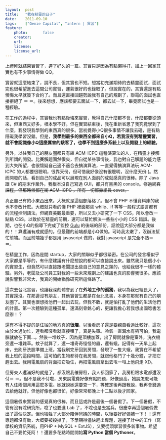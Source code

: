 ```yaml
---
layout:  post
title:   "我在精靈的日子"
date:    2011-09-10
tags:    ["Genie Capital", "intern | 實習"]
feature:
    photo:       false
    creator:     
    url:         
    license:     
    license_url: 
---
```


上禮拜就結束實習了，遲了好久的一篇。其實只是因為有點懶得打，加上一回家其實也有不少事情得做 QQ。

實習就這麼結束了，說不長，但其實也不短。想當初充滿期待的去精靈面試，面試完也很希望進去這間公司實習，運氣很好的也錄取了。但說實在的，其實還是有點懊悔太早就簽下合約了。而且還直接回趨勢說我有自己的規劃了，聯電的面試也直接拒絕了 ＝ ＝。後來想想，應該都要去面試一下，都去試一下，畢竟面試也是一種經驗。

在工作的過程中，其實我也有點後悔來實習，覺得自己什麼都不會，什麼都要從頭來，但東西又好多，根本學不好。但在實習結束後，我在重新省思了我究竟學到了什麼，我發現我學到的東西真的很多。當初覺得小Q很多事情不讓我去碰，是有點阻礙我學習沒錯。但是，**我學到最多的東西全都來自小Q，若我沒有到精靈實習，就不會認識像小Q這麼厲害的駭客了，也學不到這麼多系統上以及開發上的經驗。**

另外，以往我自己的朋友圈都只有練 ACM-ICPC 這種演算法的人，在精靈才接觸到所謂的開發。比賽解題固然很爽，但自從某些事情後，我也對自己解題的能力感到大失所望，也很懷疑自己適不適合去搞演算法，一直覺得搞演算法玩 ACM-ICPC 的人都要很聰明，很靠天份，但可惜我好像沒有很聰明，沒什麼天份:(。然而開發的話，看到自己的成品可以展現在別人面前的成就感真的很棒。除了 Java 跟 C# 的期末作業外，我根本沒自己寫過 GUI，都只有黑黑的 console。~~修過網頁課程，但那時候都在衝 ACM-ICPC ，所有一切都靠組員 cover。~~

真正自己有的小東西出來，大概就是這個部落格了。但不會 PHP 不懂資料庫的我也不會改什麼。大概就只看的懂 PHP 裡面那些 while、if 等等一般程式語言都有的流程控制語法。但網頁美觀最重要，所以又去小研究了一下 CSS，所以會改一點點 CSS。以致於在精靈的前期，還可以幫忙解決一些些小小的 CSS 錯誤。後期，也在小Q的指導下完成了監控 [Gulu](http://gulu.com/) 的後端的部份，話說這大部分都是我做的！！算還滿有成就感的，但最難的前端都是小Q做的。可時我太嫩了，沒辦法幫忙前端。而且前端幾乎都是用 javascript 做的，我對 javascript 是完全不熟＝ ＝。

在精靈工作，因為是間 startup，大家的關聯似乎都很緊密。在公司的發言權似乎大家都是平等的，有什麼建議有什麼想說的都可以直接說出來。雖然我只是個小小的實習生，但竟然可以直接跟老闆提出些自己的意見之類的，也給我很不一樣的體驗。另外，老闆及公司員工對我的一些未來規劃上的建議也真的影響我很多。應該說影響我非常大，我真的開始猶豫研究所這條路了。

這次去台北實習，也讓我深刻體會到了在**外地工作的孤獨**，我以為我已經長大了，其實還沒。在那邊沒有朋友，其他實習生都是在台北念書，本身在那就有自己的朋友圈了。其實也很想找他們一起出去玩，但我不敢，就是怕打亂了他們的生活他們的計畫。第一次體驗到這種孤單，還滿刻骨銘心的，更讓我擔心若我想出國唸書怎麼辦！？

還有不得不提的是住宿的地方真的**很爛**，以後看房子還是要親自看過比較好，這次由於太過匆忙，連看都沒看就直接租了，真是失策。冷氣一直漏水有夠可怕，我電腦就放在下面...。然後一堆蚊子，因為是頂樓加蓋，出了房間就像是室外，洗衣機旁還一堆雜草。蚊子就算了，還一堆奇奇怪怪的蟲，還有蛾。記得有一天早上起床，去刷牙洗臉準備上班，當我刷完牙回到房間，發現了一隻大蛾，我實在不希望我上班的這段時間，這可怕的生物都待在我房間，就跟他格鬥了十幾分鐘，才把它趕出去。我用電風扇的背面把它吸住，再把電風扇拿出去甩一甩上他飛走 XD。

但房東人還滿好的就是了，都沒跟我催房租，我人都回家了，我房租跟水電都還沒付＝ ＝。但不是我不付啦，房東說電費好像有點問題，好像過高，她說怎麼可能有人住兩個月用這麼多電。她就說她還要查一下，等確定後再跟我說，我再會錢過去給他就好。但他好像也都很忙，好像常常都晚上十二點以後才回家。

這個暑假來實習的感覺真的很棒，而且這或許是最後一個暑假了。下一個暑假，不管有沒有唸研究所，唸了也要進 Lab 了，不唸也是去當兵，很慶幸再這個暑假做出了這個決定。但也犧牲了大部分陪伴爸媽的時間，以後要好好彌補一下！！還有專題都沒有動，大概要被殺掉了，下學期得儘快趕出專題，還接了計中的工作（寫學校的資訊系統，用PHP + MySQL + ExtJS），又要從頭學習很多新事物。希望自己不要忙死阿！！還要多花點時間開始**寫 Python 當個 Pythoner**。

